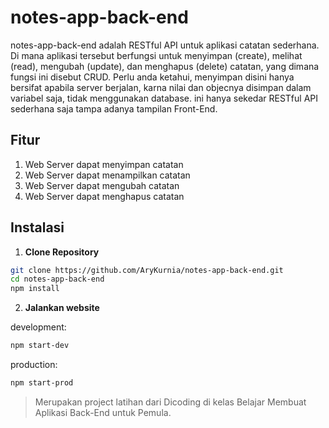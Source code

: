 # notes-app-back-end

notes-app-back-end adalah RESTful API untuk aplikasi catatan sederhana. Di mana aplikasi tersebut berfungsi untuk menyimpan (create), melihat (read), mengubah (update),
dan menghapus (delete) catatan, yang dimana fungsi ini disebut CRUD.
Perlu anda ketahui, menyimpan disini hanya bersifat apabila server berjalan, karna nilai dan objecnya disimpan dalam variabel saja, tidak menggunakan database.
ini hanya sekedar RESTful API sederhana saja tampa adanya tampilan Front-End.

## Fitur
1. Web Server dapat menyimpan catatan
2. Web Server dapat menampilkan catatan
3. Web Server dapat mengubah catatan
4. Web Server dapat menghapus catatan


## Instalasi

1. **Clone Repository**

```bash
git clone https://github.com/AryKurnia/notes-app-back-end.git
cd notes-app-back-end
npm install
```

2. **Jalankan website**

development:
```bash
npm start-dev
```
production:
```bash
npm start-prod
```

> Merupakan project latihan dari Dicoding di kelas Belajar Membuat Aplikasi Back-End untuk Pemula.
